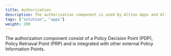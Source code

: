 ```yaml
---
title: Authorization
description: The authorization component is used by Altinn Apps and Altinn Platform to authorize users and system
tags: ["solution", "apps"]
weight: 200
---
```



The authorization component consist of a Policy Decision Point (PDP), Policy Retriaval Point (PRP) and is 
integrated with other external Policy Information Points. 